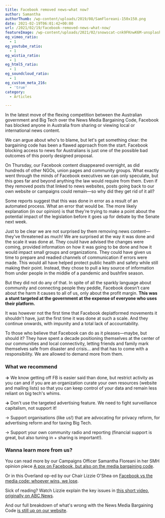 ```yaml
---
title: Facebook removed news—what now?
author: Samantha
authorThumb: /wp-content/uploads/2019/08/SamFloreani-150x150.png
date: 2021-02-19T06:01:42+00:00
url: /2021/02/19/facebook-removed-news-what-now/
featureImage: /wp-content/uploads/2021/02/snowscat-cnk9FKnwK6M-unsplash-scaled-1.jpg
eg_vimeo_ratio:
  - 1
eg_youtube_ratio:
  - 1
eg_wistia_ratio:
  - 1
eg_html5_ratio:
  - 1
eg_soundcloud_ratio:
  - 1
eg_custom_meta_216:
  - 'true'
category:
  - Articles

---
```

In the latest move of the flexing competition between the Australian government and Big Tech over the News Media Bargaining Code, Facebook has blocked anyone in Australia from sharing or viewing local or international news content.

We can argue about who's to blame, but let's get something clear: the bargaining code has been a flawed approach from the start. Facebook blocking access to news for Australians is just one of the possible bad outcomes of this poorly designed proposal.

On Thursday, our Facebook content disappeared overnight, as did hundreds of other NGOs, union pages and community groups. What exactly went through the minds of Facebook executives we can only speculate, but this goes far and beyond anything the law would require from them. Even if they removed posts that linked to news websites, posts going back to our own website or campaigns could remain—so why did they get rid of it all?

Some reports suggest that this was done in error as a result of an automated process. What an error that would be. The more likely explanation (in our opinion) is that they're trying to make a point about the potential impact of the legislation before it goes up for debate by the Senate next week.

Just to be clear we are not surprised by them removing news content—they've threatened as much! We are surprised at the way it was done and the scale it was done at. They could have advised the changes were coming, provided information on how it was going to be done and how it would impact small groups and organizations. They could have given us time to prepare and readied channels of communication if errors were made. This would all have helped protect public health and safety while still making their point. Instead, they chose to pull a key source of information from under people in the middle of a pandemic and bushfire season.

But they did not do any of that. In spite of all the sparkly language about community and connecting people they peddle, Facebook doesn&#8217;t care about the harm it causes to all of us, only about the profit margin. **This was a stunt targeted at the government at the expense of everyone who uses their platform.**

It was however not the first time that Facebook deplatformed movements it shouldn't have, just the first time it was done at such a scale. And they continue onwards, with impunity and a total lack of accountability.

To those who believe that Facebook can do as it pleases—maybe, but should it? They have spent a decade positioning themselves at the center of our communities and local connectivity, letting friends and family mark themselves safe from disaster and crisis… and that has to come with a responsibility. We are allowed to demand more from them.

### **What we recommend**

**→** We know getting off FB is easier said than done, but restrict activity as you can and if you are an organization curate your own resources (website and mailing lists) so that you can keep control of your data and remain less reliant on big tech's whims.

**→** Don't use the targeted advertising feature. We need to fight surveillance capitalism, not support it!

→ Support organisations (like us!) that are advocating for privacy reform, for advertising reform and for taxing Big Tech.

→ Support your own community radio and reporting (financial support is great, but also tuning in + sharing is important!).

### **Wanna learn more from us?**

You can read more by our Campaigns Officer Samantha Floreani in her SMH opinion piece [A pox on Facebook, but also on the media bargaining code][1].

Or in this Overland op-ed by our Chair Lizzie O'Shea on [Facebook vs the media code: whoever wins, we lose][2].

Sick of reading? Watch Lizzie explain the key issues in [this short video, originally on ABC News][3].

And our full breakdown of what's wrong with the News Media Bargaining Code [is still up on our website][4].

 [1]: https://www.smh.com.au/national/a-pox-on-facebook-but-also-on-the-media-bargaining-code-20210218-p573qb.html
 [2]: https://overland.org.au/2021/02/facebook-vs-the-media-code-whoever-wins-we-lose/
 [3]: https://www.youtube.com/watch?v=KxgGlvut5hA
 [4]: https://digitalrightswatch.org.au/2020/09/15/blog-the-news-media-bargaining-code-is-not-fit-for-any-purpose/
